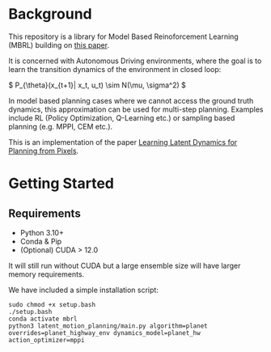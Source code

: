 # Background

This repository is a library for Model Based Reinoforcement Learning (MBRL) building on [this paper](https://arxiv.org/abs/2104.10159). 

It is concerned with Autonomous Driving environments, where the goal is to learn the transition dynamics of the environment in closed loop: 

$
P_{\theta}(x_{t+1}| x_t, u_t) \sim N(\mu, \sigma^2)
$

In model based planning cases where we cannot access the ground truth dynamics, this approximation can be used for multi-step planning. Examples include RL (Policy Optimization, Q-Learning etc.) or sampling based planning (e.g. MPPI, CEM etc.).

This is an implementation of the paper [Learning Latent Dynamics for Planning from Pixels](https://proceedings.mlr.press/v97/hafner19a/hafner19a.pdf).

# Getting Started 
## Requirements
 - Python 3.10+ 
 - Conda & Pip 
 - (Optional) CUDA > 12.0 

It will still run without CUDA but a large ensemble size will have larger memory requirements. 

We have included a simple installation script:

```
sudo chmod +x setup.bash 
./setup.bash
conda activate mbrl
python3 latent_motion_planning/main.py algorithm=planet overrides=planet_highway_env dynamics_model=planet_hw action_optimizer=mppi
```


